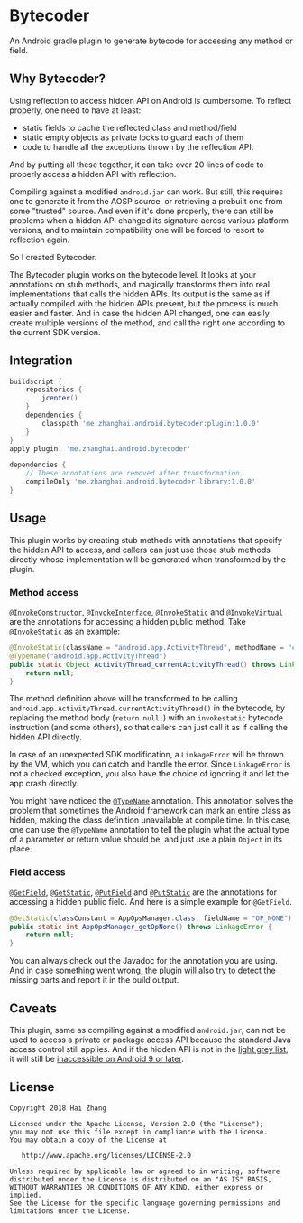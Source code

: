 # Bytecoder

An Android gradle plugin to generate bytecode for accessing any method or field.

## Why Bytecoder?

Using reflection to access hidden API on Android is cumbersome. To reflect properly, one need to have at least:

- static fields to cache the reflected class and method/field
- static empty objects as private locks to guard each of them
- code to handle all the exceptions thrown by the reflection API.

And by putting all these together, it can take over 20 lines of code to properly access a hidden API with reflection.

Compiling against a modified `android.jar` can work. But still, this requires one to generate it from the AOSP source, or retrieving a prebuilt one from some "trusted" source. And even if it's done properly, there can still be problems when a hidden API changed its signature across various platform versions, and to maintain compatibility one will be forced to resort to reflection again.

So I created Bytecoder.

The Bytecoder plugin works on the bytecode level. It looks at your annotations on stub methods, and magically transforms them into real implementations that calls the hidden APIs. Its output is the same as if actually compiled with the hidden APIs present, but the process is much easier and faster. And in case the hidden API changed, one can easily create multiple versions of the method, and call the right one according to the current SDK version.

## Integration

```gradle
buildscript {
    repositories {
        jcenter()
    }
    dependencies {
        classpath 'me.zhanghai.android.bytecoder:plugin:1.0.0'
    }
}
apply plugin: 'me.zhanghai.android.bytecoder'

dependencies {
    // These annotations are removed after transformation.
    compileOnly 'me.zhanghai.android.bytecoder:library:1.0.0'
}
```

## Usage

This plugin works by creating stub methods with annotations that specify the hidden API to access, and callers can just use those stub methods directly whose implementation will be generated when transformed by the plugin.

### Method access

[`@InvokeConstructor`](https://github.com/zhanghai/Bytecoder/blob/master/library/src/main/java/me/zhanghai/android/bytecoder/library/InvokeConstructor.java), [`@InvokeInterface`](https://github.com/zhanghai/Bytecoder/blob/master/library/src/main/java/me/zhanghai/android/bytecoder/library/InvokeInterface.java), [`@InvokeStatic`](https://github.com/zhanghai/Bytecoder/blob/master/library/src/main/java/me/zhanghai/android/bytecoder/library/InvokeStatic.java) and [`@InvokeVirtual`](https://github.com/zhanghai/Bytecoder/blob/master/library/src/main/java/me/zhanghai/android/bytecoder/library/InvokeVirtual.java) are the annotations for accessing a hidden public method. Take `@InvokeStatic` as an example:

```java
@InvokeStatic(className = "android.app.ActivityThread", methodName = "currentActivityThread")
@TypeName("android.app.ActivityThread")
public static Object ActivityThread_currentActivityThread() throws LinkageError {
    return null;
}
```

The method definition above will be transformed to be calling `android.app.ActivityThread.currentActivityThread()` in the bytecode, by replacing the method body (`return null;`) with an `invokestatic` bytecode instruction (and some others), so that callers can just call it as if calling the hidden API directly.

In case of an unexpected SDK modification, a `LinkageError` will be thrown by the VM, which you can catch and handle the error. Since `LinkageError` is not a checked exception, you also have the choice of ignoring it and let the app crash directly.

You might have noticed the [`@TypeName`](https://github.com/zhanghai/Bytecoder/blob/master/library/src/main/java/me/zhanghai/android/bytecoder/library/TypeName.java) annotation. This annotation solves the problem that sometimes the Android framework can mark an entire class as hidden, making the class definition unavailable at compile time. In this case, one can use the `@TypeName` annotation to tell the plugin what the actual type of a parameter or return value should be, and just use a plain `Object` in its place.

### Field access

[`@GetField`](https://github.com/zhanghai/Bytecoder/blob/master/library/src/main/java/me/zhanghai/android/bytecoder/library/GetField.java), [`@GetStatic`](https://github.com/zhanghai/Bytecoder/blob/master/library/src/main/java/me/zhanghai/android/bytecoder/library/GetStatic.java), [`@PutField`](https://github.com/zhanghai/Bytecoder/blob/master/library/src/main/java/me/zhanghai/android/bytecoder/library/PutField.java) and [`@PutStatic`](https://github.com/zhanghai/Bytecoder/blob/master/library/src/main/java/me/zhanghai/android/bytecoder/library/PutStatic.java) are the annotations for accessing a hidden public field. And here is a simple example for `@GetField`.

```java
@GetStatic(classConstant = AppOpsManager.class, fieldName = "OP_NONE")
public static int AppOpsManager_getOpNone() throws LinkageError {
    return null;
}
```

You can always check out the Javadoc for the annotation you are using. And in case something went wrong, the plugin will also try to detect the missing parts and report it in the build output.

## Caveats

This plugin, same as compiling against a modified `android.jar`, can not be used to access a private or package access API because the standard Java access control still applies. And if the hidden API is not in the [light grey list](https://android.googlesource.com/platform/prebuilts/runtime/+/master/appcompat/hiddenapi-light-greylist.txt), it will still be [inaccessible on Android 9 or later](https://developer.android.com/about/versions/pie/restrictions-non-sdk-interfaces).

## License

    Copyright 2018 Hai Zhang

    Licensed under the Apache License, Version 2.0 (the "License");
    you may not use this file except in compliance with the License.
    You may obtain a copy of the License at

       http://www.apache.org/licenses/LICENSE-2.0

    Unless required by applicable law or agreed to in writing, software
    distributed under the License is distributed on an "AS IS" BASIS,
    WITHOUT WARRANTIES OR CONDITIONS OF ANY KIND, either express or implied.
    See the License for the specific language governing permissions and
    limitations under the License.
